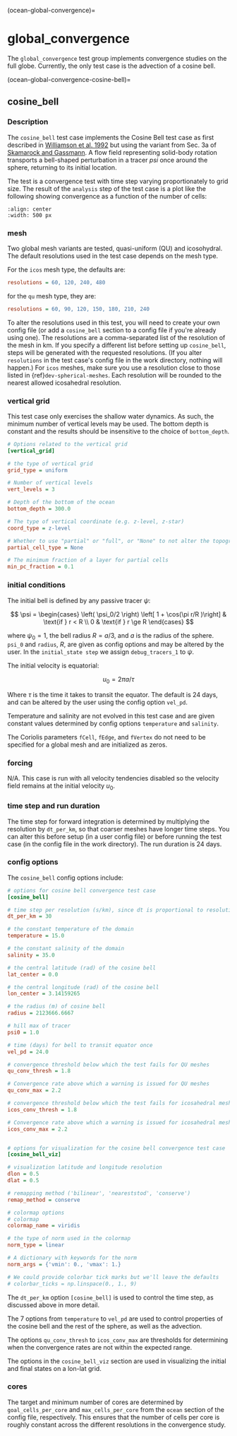 (ocean-global-convergence)=

# global_convergence

The `global_convergence` test group implements convergence studies on the
full globe.  Currently, the only test case is the advection of a cosine bell.

(ocean-global-convergence-cosine-bell)=

## cosine_bell

### Description

The `cosine_bell` test case implements the Cosine Bell test case as first
described in [Williamson et al. 1992](<https://doi.org/10.1016/S0021-9991(05)80016-6>)
but using the variant from Sec. 3a of
[Skamarock and Gassmann](https://doi.org/10.1175/MWR-D-10-05056.1).  A flow
field representing solid-body rotation transports a bell-shaped perturbation
in a tracer $psi$ once around the sphere, returning to its initial
location.

The test is a convergence test with time step varying proportionately to grid
size. The result of the `analysis` step of the test case is a plot like the
following showing convergence as a function of the number of cells:

```{image} images/cosine_bell_convergence.png
:align: center
:width: 500 px
```

### mesh

Two global mesh variants are tested, quasi-uniform (QU) and icosohydral. The
default resolutions used in the test case depends on the mesh type.

For the `icos` mesh type, the defaults are:

```cfg
resolutions = 60, 120, 240, 480
```

for the `qu` mesh type, they are:

```cfg
resolutions = 60, 90, 120, 150, 180, 210, 240
```

To alter the resolutions used in this test, you will need to create your own
config file (or add a `cosine_bell` section to a config file if you're
already using one).  The resolutions are a comma-separated list of the
resolution of the mesh in km.  If you specify a different list
before setting up `cosine_bell`, steps will be generated with the requested
resolutions.  (If you alter `resolutions` in the test case's config file in
the work directory, nothing will happen.)  For `icos` meshes, make sure you
use a resolution close to those listed in {ref}`dev-spherical-meshes`.  Each
resolution will be rounded to the nearest allowed icosahedral resolution.

### vertical grid

This test case only exercises the shallow water dynamics. As such, the minimum
number of vertical levels may be used. The bottom depth is constant and the
results should be insensitive to the choice of `bottom_depth`.

```cfg
# Options related to the vertical grid
[vertical_grid]

# the type of vertical grid
grid_type = uniform

# Number of vertical levels
vert_levels = 3

# Depth of the bottom of the ocean
bottom_depth = 300.0

# The type of vertical coordinate (e.g. z-level, z-star)
coord_type = z-level

# Whether to use "partial" or "full", or "None" to not alter the topography
partial_cell_type = None

# The minimum fraction of a layer for partial cells
min_pc_fraction = 0.1
```

### initial conditions

The initial bell is defined by any passive tracer $\psi$:

$$
\psi =
    \begin{cases}
        \left( \psi_0/2 \right) \left[ 1 + \cos(\pi r/R )\right] &
            \text{if } r < R \\
        0 & \text{if } r \ge R
    \end{cases}
$$

where $\psi_0 = 1$, the bell radius $R = a/3$, and $a$ is the radius of the
sphere. `psi_0` and `radius`, $R$, are given as config options and may be
altered by the user. In the `initial_state step` we assign `debug_tracers_1`
to $\psi$.

The initial velocity is equatorial:

$$
u_0 = 2 \pi a/ \tau
$$

Where $\tau$ is the time it takes to transit the equator. The default is 24
days, and can be altered by the user using the config option `vel_pd`.

Temperature and salinity are not evolved in this test case and are given
constant values determined by config options `temperature` and `salinity`.

The Coriolis parameters `fCell`, `fEdge`, and `fVertex` do not need to be
specified for a global mesh and are initialized as zeros.

### forcing

N/A. This case is run with all velocity tendencies disabled so the velocity
field remains at the initial velocity $u_0$.

### time step and run duration

The time step for forward integration is determined by multiplying the
resolution by `dt_per_km`, so that coarser meshes have longer time steps.
You can alter this before setup (in a user config file) or before running the
test case (in the config file in the work directory). The run duration is 24
days.

### config options

The `cosine_bell` config options include:

```cfg
# options for cosine bell convergence test case
[cosine_bell]

# time step per resolution (s/km), since dt is proportional to resolution
dt_per_km = 30

# the constant temperature of the domain
temperature = 15.0

# the constant salinity of the domain
salinity = 35.0

# the central latitude (rad) of the cosine bell
lat_center = 0.0

# the central longitude (rad) of the cosine bell
lon_center = 3.14159265

# the radius (m) of cosine bell
radius = 2123666.6667

# hill max of tracer
psi0 = 1.0

# time (days) for bell to transit equator once
vel_pd = 24.0

# convergence threshold below which the test fails for QU meshes
qu_conv_thresh = 1.8

# Convergence rate above which a warning is issued for QU meshes
qu_conv_max = 2.2

# convergence threshold below which the test fails for icosahedral meshes
icos_conv_thresh = 1.8

# Convergence rate above which a warning is issued for icosahedral meshes
icos_conv_max = 2.2


# options for visualization for the cosine bell convergence test case
[cosine_bell_viz]

# visualization latitude and longitude resolution
dlon = 0.5
dlat = 0.5

# remapping method ('bilinear', 'neareststod', 'conserve')
remap_method = conserve

# colormap options
# colormap
colormap_name = viridis

# the type of norm used in the colormap
norm_type = linear

# A dictionary with keywords for the norm
norm_args = {'vmin': 0., 'vmax': 1.}

# We could provide colorbar tick marks but we'll leave the defaults
# colorbar_ticks = np.linspace(0., 1., 9)
```

The `dt_per_km` option `[cosine_bell]` is used to control the time step, as
discussed above in more detail.

The 7 options from `temperature` to `vel_pd` are used to control properties of
the cosine bell and the rest of the sphere, as well as the advection.

The options `qu_conv_thresh` to `icos_conv_max` are thresholds for determining
when the convergence rates are not within the expected range.

The options in the `cosine_bell_viz` section are used in visualizing the
initial and final states on a lon-lat grid.

### cores

The target and minimum number of cores are determined by `goal_cells_per_core`
and `max_cells_per_core` from the `ocean` section of the config file,
respectively. This ensures that the number of cells per core is roughly
constant across the different resolutions in the convergence study.
